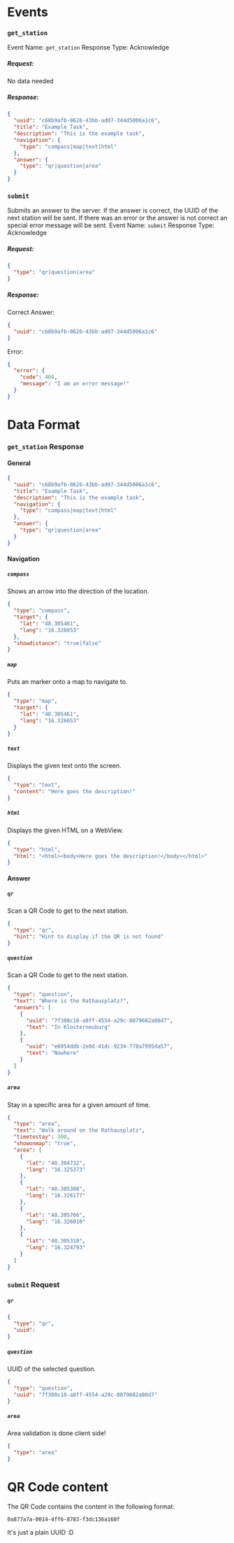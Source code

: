 # Events
### `get_station`
Event Name: `get_station`
Response Type: Acknowledge
##### Request:
No data needed
##### Response:
```json
{
  "uuid": "c68b9afb-0626-43bb-ad07-344d5006a1c6",
  "title": "Example Task",
  "description": "This is the example task",
  "navigation": {
    "type": "compass|map|text|html"
  },
  "answer": {
    "type": "qr|question|area"
  }
}
```

### `submit`
Submits an answer to the server. If the answer is correct, the UUID of the next station will be sent. If there was an error or the answer is not correct an special error message will be sent.
Event Name: `submit`
Response Type: Acknowledge
##### Request:
```json
{
  "type": "qr|question|area"
}
```
##### Response:
Correct Answer:
```json
{
  "uuid": "c68b9afb-0626-43bb-ad07-344d5006a1c6"
}
```

Error:
```json
{
  "error": {
    "code": 404,
    "message": "I am an error message!"
  }
}
```

# Data Format
### `get_station` Response
#### General
```json
{
  "uuid": "c68b9afb-0626-43bb-ad07-344d5006a1c6",
  "title": "Example Task",
  "description": "This is the example task",
  "navigation": {
    "type": "compass|map|text|html"
  },
  "answer": {
    "type": "qr|question|area"
  }
}
```
#### Navigation
##### `compass`
Shows an arrow into the direction of the location.
```json
{
  "type": "compass",
  "target": {
    "lat": "48.305461",
    "lang": "16.326053"
  },
  "showdistance": "true|false"
}
```

##### `map`
Puts an marker onto a map to navigate to.
```json
{
  "type": "map",
  "target": {
    "lat": "48.305461",
    "lang": "16.326053"
  }
}
```

##### `text`
Displays the given text onto the screen.
```json
{
  "type": "text",
  "content": "Here goes the description!"
}
```

##### `html`
Displays the given HTML on a WebView.
```json
{
  "type": "html",
  "html": "<html><body>Here goes the description!</body></html>"
}
```

#### Answer
##### `qr`
Scan a QR Code to get to the next station.
```json
{
  "type": "qr",
  "hint": "Hint to display if the QR is not found"
}
```

##### `question`
Scan a QR Code to get to the next station.
```json
{
  "type": "question",
  "text": "Where is the Rathausplatz?",
  "answers": [
    {
      "uuid": "7f308c10-a8ff-4554-a29c-8079682a86d7",
      "text": "In Klosterneuburg"
    },
    {
      "uuid": "e6054ddb-2e0d-41dc-9234-778a7995da57",
      "text": "Nowhere"
    }
  ]
}
```

##### `area`
Stay in a specific area for a given amount of time.
```json
{
  "type": "area",
  "text": "Walk around on the Rathausplatz",
  "timetostay": 300,
  "showonmap": "true",
  "area": [
    {
      "lat": "48.304732",
      "lang": "16.325373"
    },
    {
      "lat": "48.305308",
      "lang": "16.326177"
    },
    {
      "lat": "48.305766",
      "lang": "16.326010"
    },
    {
      "lat": "48.305310",
      "lang": "16.324793"
    }
  ]
}
```

### `submit` Request
##### `qr`
```json
{
  "type": "qr",
  "uuid":
}
```

##### `question`
UUID of the selected question.
```json
{
  "type": "question",
  "uuid": "7f308c10-a8ff-4554-a29c-8079682a86d7"
}
```

##### `area`
Area validation is done client side!
```json
{
  "type": "area"
}
```

# QR Code content
The QR Code contains the content in the following format:
```
0a877a7a-0014-4ff6-8783-f3dc136a168f
```
It's just a plain UUID :D
